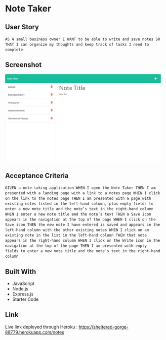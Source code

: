# Note Taker

## User Story
`
AS A small business owner
I WANT to be able to write and save notes
SO THAT I can organize my thoughts and keep track of tasks I need to complete
`
## Screenshot
![ScreenShot](./assets/final-screenshot.png)

## Acceptance Criteria
`
GIVEN a note-taking application
WHEN I open the Note Taker
THEN I am presented with a landing page with a link to a notes page
WHEN I click on the link to the notes page
THEN I am presented with a page with existing notes listed in the left-hand column, plus empty fields to enter a new note title and the note’s text in the right-hand column
WHEN I enter a new note title and the note’s text
THEN a Save icon appears in the navigation at the top of the page
WHEN I click on the Save icon
THEN the new note I have entered is saved and appears in the left-hand column with the other existing notes
WHEN I click on an existing note in the list in the left-hand column
THEN that note appears in the right-hand column
WHEN I click on the Write icon in the navigation at the top of the page
THEN I am presented with empty fields to enter a new note title and the note’s text in the right-hand column
`

## Built With
- JavaScript
- Node.js
- Express.js
- Starter Code

## Link
Live link deployed through Heroku : https://sheltered-gorge-88779.herokuapp.com/notes
